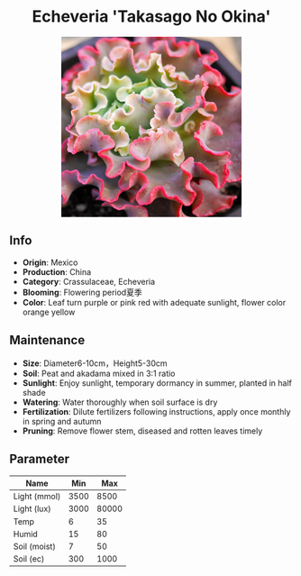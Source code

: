 <h1 align='center'>Echeveria 'Takasago No Okina'</h1>
<p align="center">
    <img 
        align='center'
        width='320'
        src="../images/echeveria takasago no okina.png" 
        alt='Echeveria 'Takasago No Okina'' />
</p>

## Info

 - **Origin**: Mexico
 - **Production**: China
 - **Category**: Crassulaceae, Echeveria
 - **Blooming**: Flowering period夏季
 - **Color**: Leaf turn purple or pink red with adequate sunlight, flower color orange yellow

## Maintenance

 - **Size**: Diameter6-10cm，Height5-30cm
 - **Soil**: Peat and akadama mixed in 3:1 ratio
 - **Sunlight**: Enjoy sunlight, temporary dormancy in summer, planted in half shade
 - **Watering**: Water thoroughly when soil surface is dry
 - **Fertilization**: Dilute fertilizers following instructions, apply once monthly in spring and autumn
 - **Pruning**: Remove flower stem, diseased and rotten leaves timely

## Parameter

| Name         | Min  | Max   |
|--------------|------|-------|
| Light (mmol) | 3500 | 8500  |
| Light (lux)  | 3000 | 80000 |
| Temp         | 6    | 35    |
| Humid        | 15   | 80    |
| Soil (moist) | 7   | 50    |
| Soil (ec)    | 300  | 1000  |